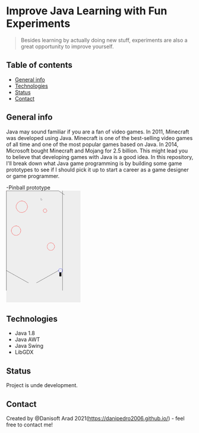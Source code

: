 # Improve Java Learning with Fun Experiments
> Besides learning by actually doing new stuff, experiments are also a great opportunity to improve yourself.

## Table of contents
* [General info](#general-info)
* [Technologies](#technologies)
* [Status](#status)
* [Contact](#contact)

## General info
Java may sound familiar if you are a fan of video games. In 2011, Minecraft was developed using Java. Minecraft is one of the best-selling video games of all time and one of the most popular games based on Java. In 2014, Microsoft bought Minecraft and Mojang for 2.5 billion. This might lead you to believe that developing games with Java is a good idea.
In this repository, I'll break down what Java game programming is by building some game prototypes to see if I should pick it up to start a career as a game designer or game programmer.

-Pinball prototype  
<img src=https://github.com/danipedro2006/Java-Games-Programming/blob/master/Pinball/q3KLq1erYJ.gif width="200" height="300">  


## Technologies
* Java 1.8
* Java AWT
* Java Swing
* LibGDX

## Status
Project is unde development.

## Contact
Created by @Danisoft Arad 2021(https://danipedro2006.github.io/) - feel free to contact me!
